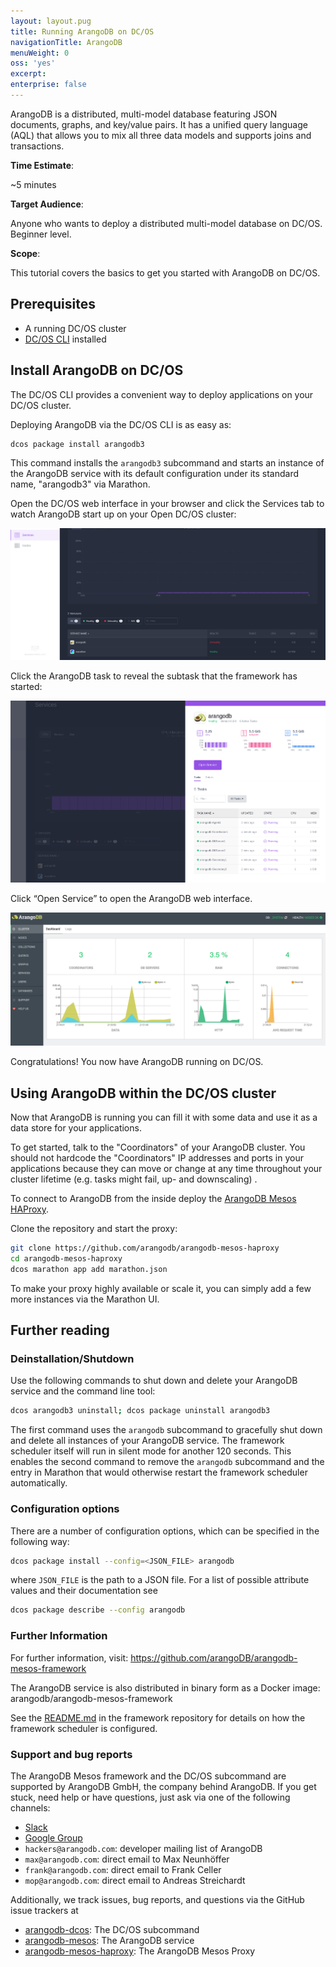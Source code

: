 ```yaml
---
layout: layout.pug
title: Running ArangoDB on DC/OS
navigationTitle: ArangoDB
menuWeight: 0
oss: 'yes'
excerpt:
enterprise: false
---
```


ArangoDB is a distributed, multi-model database featuring JSON
documents, graphs, and key/value pairs. It has a unified query language (AQL)
that allows you to mix all three data models and supports joins and
transactions.

**Time Estimate**:

~5 minutes

**Target Audience**:

Anyone who wants to deploy a distributed multi-model database on DC/OS. Beginner level.

**Scope**:

This tutorial covers the basics to get you started with ArangoDB on DC/OS.

## Prerequisites

- A running DC/OS cluster
- [DC/OS CLI](/docs/1.7/usage/cli/install/) installed

## Install ArangoDB on DC/OS

The DC/OS CLI provides a convenient way to deploy applications on your DC/OS cluster.

Deploying ArangoDB via the DC/OS CLI is as easy as:

```bash
dcos package install arangodb3
```

This command installs the `arangodb3` subcommand and starts an instance of the ArangoDB service with its default configuration under its standard name, "arangodb3" via Marathon.

Open the DC/OS web interface in your browser and click the Services tab to watch ArangoDB start up on your Open DC/OS cluster:

![Services](img/services.png)

Click the ArangoDB task to reveal the subtask that the framework has started:

![Tasks](img/tasks.png)

Click “Open Service” to open the ArangoDB web interface.

![Dashboard](img/arangodb.png)

Congratulations! You now have ArangoDB running on DC/OS.

## Using ArangoDB within the DC/OS cluster

Now that ArangoDB is running you can fill it with some data and use it as a data store for your applications.

To get started, talk to the "Coordinators" of your ArangoDB cluster. You should not hardcode the "Coordinators" IP addresses and ports in your applications because they can move or change at any time throughout your cluster lifetime (e.g. tasks might fail, up- and downscaling) .

To connect to ArangoDB from the inside deploy the [ArangoDB Mesos HAProxy](https://github.com/arangodb/arangodb-mesos-haproxy).

Clone the repository and start the proxy:

```bash
git clone https://github.com/arangodb/arangodb-mesos-haproxy
cd arangodb-mesos-haproxy
dcos marathon app add marathon.json
```

To make your proxy highly available or scale it, you can simply add a few more instances via the Marathon UI.

## Further reading

### Deinstallation/Shutdown

Use the following commands to shut down and delete your ArangoDB service and the
command line tool:

```bash
dcos arangodb3 uninstall; dcos package uninstall arangodb3
```

The first command uses the `arangodb` subcommand to gracefully shut down and
delete all instances of your ArangoDB service. The framework scheduler
itself will run in silent mode for another 120 seconds. This enables
the second command to remove the `arangodb` subcommand and the entry in
Marathon that would otherwise restart the framework scheduler
automatically.

### Configuration options

There are a number of configuration options, which can be specified in the following
way:

```bash
dcos package install --config=<JSON_FILE> arangodb
```

where `JSON_FILE` is the path to a JSON file. For a list of possible
attribute values and their documentation see

```bash
dcos package describe --config arangodb
```

### Further Information

For further information, visit: https://github.com/arangoDB/arangodb-mesos-framework

The ArangoDB service is also distributed in binary form as a Docker image: arangodb/arangodb-mesos-framework

See the [README.md](https://github.com/ArangoDB/arangodb-mesos-framework)
in the framework repository for details on how the framework scheduler is
configured.

### Support and bug reports

The ArangoDB Mesos framework and the DC/OS subcommand are
supported by ArangoDB GmbH, the company behind ArangoDB. If you get
stuck, need help or have questions, just ask via one of the following
channels:

- [Slack](http://slack.arangodb.com)
- [Google Group](https://groups.google.com/forum/#!forum/arangodb)
- `hackers@arangodb.com`: developer mailing list of ArangoDB
- `max@arangodb.com`: direct email to Max Neunhöffer
- `frank@arangodb.com`: direct email to Frank Celler
- `mop@arangodb.com`: direct email to Andreas Streichardt

Additionally, we track issues, bug reports, and questions via the GitHub
issue trackers at

- [arangodb-dcos](https://github.com/ArangoDB/arangodb3-dcos/issues): The DC/OS subcommand
- [arangodb-mesos](https://github.com/arangodb/arangodb-mesos-framework/issues): The ArangoDB service
- [arangodb-mesos-haproxy](https://github.com/arangodb/arangodb-mesos-haproxy/issues): The ArangoDB Mesos Proxy
